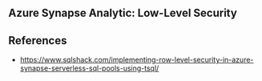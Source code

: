 ## Azure Synapse Analytic: Low-Level Security

## References

- https://www.sqlshack.com/implementing-row-level-security-in-azure-synapse-serverless-sql-pools-using-tsql/

